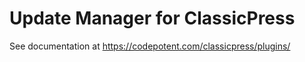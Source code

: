 # Update Manager for ClassicPress

See documentation at https://codepotent.com/classicpress/plugins/
